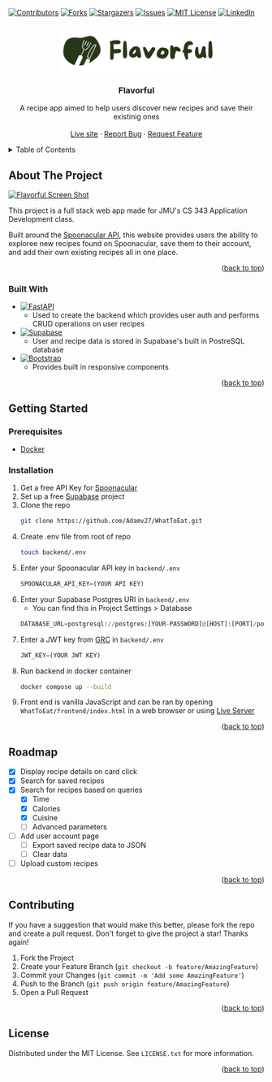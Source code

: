 <a name="readme-top"></a>

<!-- PROJECT SHIELDS -->
[![Contributors][contributors-shield]][contributors-url]
[![Forks][forks-shield]][forks-url]
[![Stargazers][stars-shield]][stars-url]
[![Issues][issues-shield]][issues-url]
[![MIT License][license-shield]][license-url]
[![LinkedIn][linkedin-shield]][linkedin-url]

<!-- PROJECT LOGO -->
<br />
<div align="center">
  <a href="https://github.com/othneildrew/Best-README-Template">
    <img src="frontend/images/flavorful-green.svg" alt="Logo" width="300">
  </a>

  <h3 align="center">Flavorful</h3>

  <p align="center">
    A recipe app aimed to help users discover new recipes and save their existinig ones
    <br />
    <br />
    <a href="https://recipes.adamvinch.com">Live site</a>
    ·
    <a href="https://github.com/adamv27/WhatToEat/issues">Report Bug</a>
    ·
    <a href="https://github.com/adamv27/WhatToEat/issues">Request Feature</a>
  </p>
</div>



<!-- TABLE OF CONTENTS -->
<details>
  <summary>Table of Contents</summary>
  <ol>
    <li>
      <a href="#about-the-project">About The Project</a>
      <ul>
        <li><a href="#built-with">Built With</a></li>
      </ul>
    </li>
    <li>
      <a href="#getting-started">Getting Started</a>
      <ul>
        <li><a href="#prerequisites">Prerequisites</a></li>
        <li><a href="#installation">Installation</a></li>
      </ul>
    </li>
    <li><a href="#roadmap">Roadmap</a></li>
    <li><a href="#contributing">Contributing</a></li>
    <li><a href="#license">License</a></li>
  </ol>
</details>


<!-- ABOUT THE PROJECT -->
## About The Project

[![Flavorful Screen Shot][product-screenshot]](https://github.com/Adamv27/WhatToEat/blob/main/frontend/images/mobile-view.png)

This project is a full stack web app made for JMU's CS 343 Application Development class. 

Built around the [Spoonacular API](https://spoonacular.com/food-api/docs), this website provides users the ability to
exploree new recipes found on Spoonacular, save them to their account, and add their own existing recipes all in one place.

<p align="right">(<a href="#readme-top">back to top</a>)</p>



### Built With
* [![FastAPI][FastAPI.com]][FastAPI-url]
  - Used to create the backend which provides user auth and performs CRUD operations on user recipes
* [![Supabase][Supabase.com]][Supabase-url]
  - User and recipe data is stored in Supabase's built in PostreSQL database 
* [![Bootstrap][Bootstrap.com]][Bootstrap-url]
  - Provides built in responsive components

<p align="right">(<a href="#readme-top">back to top</a>)</p>



<!-- GETTING STARTED -->
## Getting Started

### Prerequisites

* [Docker](https://docs.docker.com/engine/install/)

### Installation

1. Get a free API Key for [Spoonacular](https://spoonacular.com/food-api/)
2. Set up a free [Supabase](https://supabase.com) project
3. Clone the repo
   ```sh
   git clone https://github.com/Adamv27/WhatToEat.git
   ```  
4. Create .env file from root of repo
   ```sh
   touch backend/.env
   ```
5. Enter your Spoonacular API key in `backend/.env`
   ```py
   SPOONACULAR_API_KEY=(YOUR API KEY)
   ```
6. Enter your Supabase Postgres URI in `backend/.env`
   - You can find this in Project Settings > Database
   ```py
   DATABASE_URL=postgresql://postgres:[YOUR-PASSWORD]@[HOST]:[PORT]/postgres
7. Enter a JWT key from [GRC](https://www.grc.com/passwords.htm) in `backend/.env`
   ```py
   JWT_KEY=(YOUR JWT KEY)
   ```
8. Run backend in docker container
   ```sh
   docker compose up --build
   ```
9. Front end is vanilla JavaScript and can be ran by opening `WhatToEat/frontend/index.html` in a web browser
    or using [Live Server](https://www.npmjs.com/package/live-server)
   
<p align="right">(<a href="#readme-top">back to top</a>)</p>


<!-- ROADMAP -->
## Roadmap

- [x] Display recipe details on card click
- [x] Search for saved recipes 
- [x] Search for recipes based on queries
    - [X] Time
    - [X] Calories
    - [X] Cuisine
    - [ ] Advanced parameters
- [ ] Add user account page
    - [ ] Export saved recipe data to JSON
    - [ ] Clear data
- [ ] Upload custom recipes

<p align="right">(<a href="#readme-top">back to top</a>)</p>



<!-- CONTRIBUTING -->
## Contributing

If you have a suggestion that would make this better, please fork the repo and create a pull request.
Don't forget to give the project a star! Thanks again!

1. Fork the Project
2. Create your Feature Branch (`git checkout -b feature/AmazingFeature`)
3. Commit your Changes (`git commit -m 'Add some AmazingFeature'`)
4. Push to the Branch (`git push origin feature/AmazingFeature`)
5. Open a Pull Request

<p align="right">(<a href="#readme-top">back to top</a>)</p>


<!-- LICENSE -->
## License

Distributed under the MIT License. See `LICENSE.txt` for more information.

<p align="right">(<a href="#readme-top">back to top</a>)</p>



<!-- MARKDOWN LINKS & IMAGES -->
[contributors-shield]: https://img.shields.io/github/contributors/Adamv27/WhatToEat.svg?style=for-the-badge
[contributors-url]: https://github.com/Adamv27/WhatToEat/graphs/contributors
[forks-shield]: https://img.shields.io/github/forks/Adamv27/WhatToEat.svg?style=for-the-badge
[forks-url]: https://github.com/Adamv27/WhatToEat/network/members
[stars-shield]: https://img.shields.io/github/stars/Adamv27/WhatToEat.svg?style=for-the-badge
[stars-url]: https://github.com/Adamv27/WhatToEat/stargazers
[issues-shield]: https://img.shields.io/github/issues/Adamv27/WhatToEat.svg?style=for-the-badge
[issues-url]: https://github.com/Adamv27/WhatToEat/issues
[license-shield]: https://img.shields.io/github/license/Adamv27/WhatToEat.svg?style=for-the-badge
[license-url]: https://github.com/Adamv27/WhatToEat/blob/main/LICENSE.txt
[linkedin-shield]: https://img.shields.io/badge/-LinkedIn-black.svg?style=for-the-badge&logo=linkedin&colorB=555
[linkedin-url]: https://linkedin.com/in/adam-vinch
[product-screenshot]: images/screenshot.png

[FastAPI.com]: https://img.shields.io/badge/FastAPI-grey?style=for-the-badge&logo=fastapi
[FastAPI-url]: https://fastapi.tiangolo.com/
[Supabase.com]: https://img.shields.io/badge/Supabase-grey?style=for-the-badge&logo=supabase
[Supabase-url]: https://supabase.com/
[Bootstrap.com]: https://img.shields.io/badge/Bootstrap-grey?style=for-the-badge&logo=bootstrap
[Bootstrap-url]: https://getbootstrap.com
